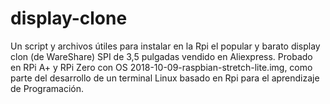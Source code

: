 # display-clone
Un script y archivos útiles para instalar en la Rpi el popular y barato display clon (de WareShare) SPI de 3,5 pulgadas vendido en Aliexpress. Probado en RPi A+ y RPi Zero con OS 2018-10-09-raspbian-stretch-lite.img, como parte del desarrollo de un terminal Linux basado en Rpi para el aprendizaje de Programación.

